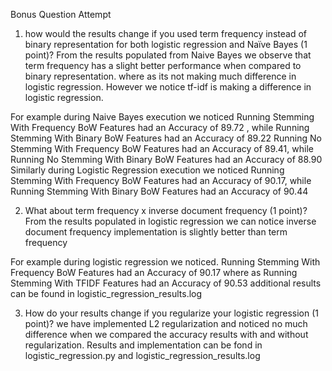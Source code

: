 Bonus Question Attempt

 1. how would the results change if you used term frequency instead of binary representation for both logistic regression and Naïve Bayes (1 point)?
 From the results populated from Naive Bayes we observe that term frequency has a slight better performance when compared to binary representation.
 where as its not making much difference in logistic regression. However we notice tf-idf is making a difference in logistic regression.
 
 For example during Naive Bayes execution we noticed 
 Running Stemming With Frequency BoW Features had an Accuracy of 89.72 , while Running Stemming With Binary BoW Features had an Accuracy of 89.22
 Running No Stemming With Frequency BoW Features had an Accuracy of 89.41, while Running No Stemming With Binary BoW Features had an Accuracy of 88.90
 Similarly during Logistic Regression execution we noticed
 Running Stemming With Frequency BoW Features had an Accuracy of 90.17, while Running Stemming With Binary BoW Features had an Accuracy of 90.44
 
 2. What about term frequency x inverse document frequency (1 point)?  
 From the results populated in logistic regression we can notice inverse document frequency implementation is slightly better than term frequency 
 
 For example during logistic regression we noticed. 
 Running Stemming With Frequency BoW Features had an Accuracy of 90.17 where as Running Stemming With TFIDF Features had an Accuracy of 90.53
 additional results can be found in logistic_regression_results.log
 
 3. How do your results change if you regularize your logistic regression (1 point)?
  we have implemented L2 regularization and noticed no much difference when we compared the accuracy results with and without regularization. 
  Results and implementation can be fond in logistic_regression.py and logistic_regression_results.log